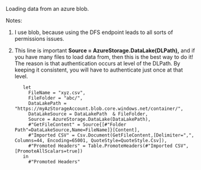 Loading data from an azure blob.

Notes:

1. I use blob, because using the DFS endpoint leads to all sorts of permissions issues.
2. This line is important **Source = AzureStorage.DataLake(DLPath),** and if you have many files to load data from, then this is the best way to do it! 
    The reason is that authentication occurs at level of the DLPath. By keeping it consistent, you will have to authenticate just once at that level.


          let
            FileName = "xyz.csv",
            FileFolder = "abc/",
            DataLakePath = "https://myAzStorageAccount.blob.core.windows.net/container/",
            DataLakeSource = DataLakePath  & FileFolder,
            Source = AzureStorage.DataLake(DataLakePath),
            #"GetFileContent" = Source{[#"Folder Path"=DataLakeSource,Name=FileName]}[Content],
            #"Imported CSV" = Csv.Document(GetFileContent,[Delimiter=",", Columns=44, Encoding=65001, QuoteStyle=QuoteStyle.Csv]),
            #"Promoted Headers" = Table.PromoteHeaders(#"Imported CSV", [PromoteAllScalars=true])
          in
            #"Promoted Headers"
